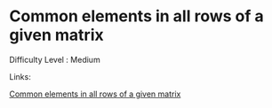 # Common elements in all rows of a given matrix

Difficulty Level : Medium

Links:

[Common elements in all rows of a given matrix](https://www.naukri.com/code360/problems/common-elements-present-in-all-rows-of-a-matrix_1118111?topList=love-babbar-dsa-sheet-problems&utm_source=website&utm_medium=affiliate&utm_campaign=450dsatracker)